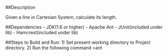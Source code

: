 
##Description

Given a line in Cartesian System, calculate its length.

##Dependencies
    - JDK(1.6 or higher)
    - Apache Ant
    - JUnit(included under lib)
        - Hamcrest(included under lib)

##Steps to Build and Run:
    1) Set present working directory to Project directory.
    2) Run the following command
        >ant






